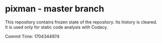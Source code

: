 # pixman - master branch

This repository contains frozen state of the repository.
Its history is cleared. It is used only for static code
analysis with Codacy.

Commit Time: 1704344974